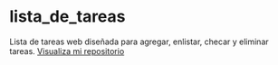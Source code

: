 # lista_de_tareas
Lista de tareas web diseñada para agregar, enlistar, checar y eliminar tareas.
<a href="https://cromosoide.github.io/lista_de_tareas/">Visualiza mi repositorio</a>
